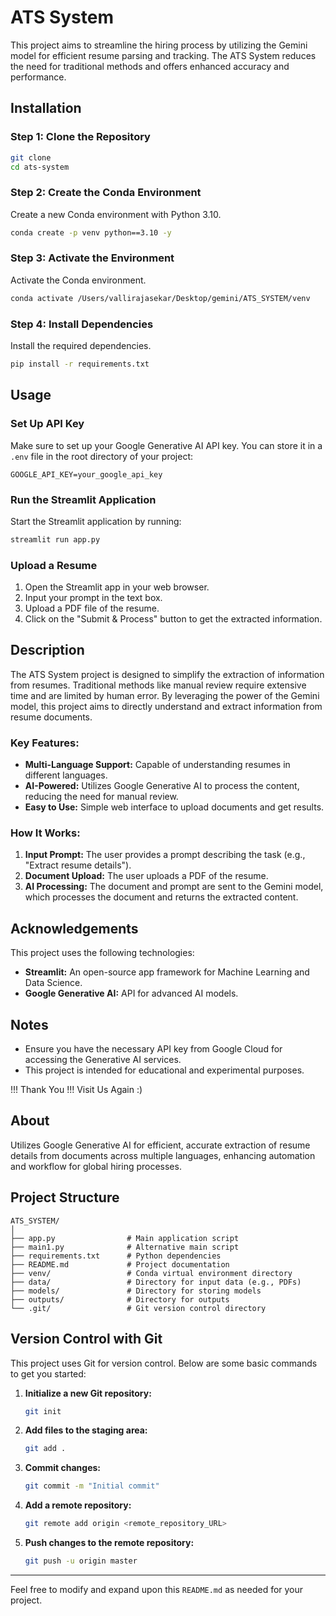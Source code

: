 
# ATS System

This project aims to streamline the hiring process by utilizing the Gemini model for efficient resume parsing and tracking. The ATS System reduces the need for traditional methods and offers enhanced accuracy and performance.

## Installation

### Step 1: Clone the Repository
```bash
git clone 
cd ats-system
```

### Step 2: Create the Conda Environment
Create a new Conda environment with Python 3.10.
```bash
conda create -p venv python==3.10 -y
```

### Step 3: Activate the Environment
Activate the Conda environment.
```bash
conda activate /Users/vallirajasekar/Desktop/gemini/ATS_SYSTEM/venv
```

### Step 4: Install Dependencies
Install the required dependencies.
```bash
pip install -r requirements.txt
```

## Usage

### Set Up API Key
Make sure to set up your Google Generative AI API key. You can store it in a `.env` file in the root directory of your project:
```
GOOGLE_API_KEY=your_google_api_key
```

### Run the Streamlit Application
Start the Streamlit application by running:
```bash
streamlit run app.py
```

### Upload a Resume

1. Open the Streamlit app in your web browser.
2. Input your prompt in the text box.
3. Upload a PDF file of the resume.
4. Click on the "Submit & Process" button to get the extracted information.

## Description

The ATS System project is designed to simplify the extraction of information from resumes. Traditional methods like manual review require extensive time and are limited by human error. By leveraging the power of the Gemini model, this project aims to directly understand and extract information from resume documents.

### Key Features:
- **Multi-Language Support:** Capable of understanding resumes in different languages.
- **AI-Powered:** Utilizes Google Generative AI to process the content, reducing the need for manual review.
- **Easy to Use:** Simple web interface to upload documents and get results.

### How It Works:
1. **Input Prompt:** The user provides a prompt describing the task (e.g., "Extract resume details").
2. **Document Upload:** The user uploads a PDF of the resume.
3. **AI Processing:** The document and prompt are sent to the Gemini model, which processes the document and returns the extracted content.

## Acknowledgements

This project uses the following technologies:
- **Streamlit:** An open-source app framework for Machine Learning and Data Science.
- **Google Generative AI:** API for advanced AI models.

## Notes

- Ensure you have the necessary API key from Google Cloud for accessing the Generative AI services.
- This project is intended for educational and experimental purposes.

!!! Thank You !!! Visit Us Again :)

## About

Utilizes Google Generative AI for efficient, accurate extraction of resume details from documents across multiple languages, enhancing automation and workflow for global hiring processes.

## Project Structure

```
ATS_SYSTEM/
│
├── app.py                # Main application script
├── main1.py              # Alternative main script
├── requirements.txt      # Python dependencies
├── README.md             # Project documentation
├── venv/                 # Conda virtual environment directory
├── data/                 # Directory for input data (e.g., PDFs)
├── models/               # Directory for storing models
├── outputs/              # Directory for outputs
└── .git/                 # Git version control directory
```

## Version Control with Git

This project uses Git for version control. Below are some basic commands to get you started:

1. **Initialize a new Git repository:**
    ```bash
    git init
    ```

2. **Add files to the staging area:**
    ```bash
    git add .
    ```

3. **Commit changes:**
    ```bash
    git commit -m "Initial commit"
    ```

4. **Add a remote repository:**
    ```bash
    git remote add origin <remote_repository_URL>
    ```

5. **Push changes to the remote repository:**
    ```bash
    git push -u origin master
    ```

---

Feel free to modify and expand upon this `README.md` as needed for your project.
```